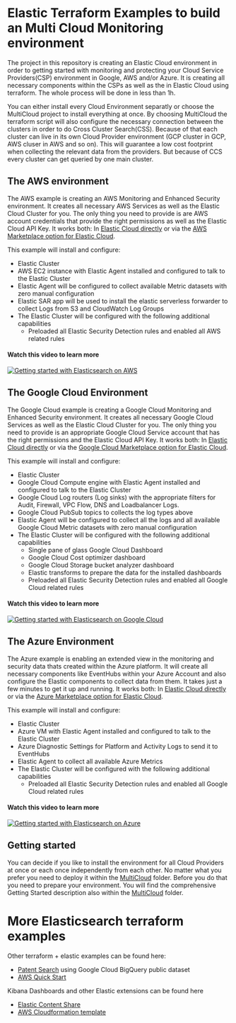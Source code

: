 # Elastic Terraform Examples to build an Multi Cloud Monitoring environment

The project in this repository is creating an Elastic Cloud environment in order to getting started with monitoring and protecting your Cloud Service Providers(CSP) environment in Google, AWS and/or Azure. It is creating all necessary components within the CSPs as well as the in Elastic Cloud using terraform. The whole process will be done in less than 1h. 

You can either install every Cloud Environment separatly or choose the MultiCloud project to install everything at once. By choosing MultiCloud the terraform script will also configure the necessary connection between the clusters in order to do Cross Cluster Search(CSS). Because of that each cluster can live in its own Cloud Provider environment (GCP cluster in GCP, AWS cluser in AWS and so on). This will guarantee a low cost footprint when collecting the relevant data from the providers. But because of CCS every cluster can get queried by one main cluster. 

## The AWS environment

The AWS example is creating an AWS Monitoring and Enhanced Security environment. It creates all necessary AWS Services as well as the Elastic Cloud Cluster for you. The only thing you need to provide is are AWS account credentials that provide the right permissions as well as the Elastic Cloud API Key. It works both: In [Elastic Cloud directly](https://cloud.elastic.co) or via the [AWS Marketplace option for Elastic Cloud](https://ela.st/aws).

This example will install and configure:
- Elastic Cluster
- AWS EC2 instance with Elastic Agent installed and configured to talk to the Elastic Cluster 
- Elastic Agent will be configured to collect available Metric datasets with zero manual configuration
- Elastic SAR app will be used to install the elastic serverless forwarder to collect Logs from S3 and CloudWatch Log Groups 
- The Elastic Cluster will be configured with the following additional capabilities
	- Preloaded all Elastic Security Detection rules and enabled all AWS related rules

#### Watch this video to learn more
[![Getting started with Elasticsearch on AWS](https://raw.githubusercontent.com/felix-lessoer/elastic-terraform-examples/main/AWS/AWS_thumbnail.PNG)](https://youtu.be/9PpjxYOOr7c "Getting started with AWS")

## The Google Cloud Environment

The Google Cloud example is creating a Google Cloud Monitoring and Enhanced Security environment. It creates all necessary Google Cloud Services as well as the Elastic Cloud Cluster for you. The only thing you need to provide is an appropriate Google Cloud Service account that has the right permissions and the Elastic Cloud API Key. It works both: In [Elastic Cloud directly](https://cloud.elastic.co) or via the [Google Cloud Marketplace option for Elastic Cloud](https://ela.st/google).

This example will install and configure:
- Elastic Cluster
- Google Cloud Compute engine with Elastic Agent installed and configured to talk to the Elastic Cluster
- Google Cloud Log routers (Log sinks) with the appropriate filters for Audit, Firewall, VPC Flow, DNS and Loadbalancer Logs. 
- Google Cloud PubSub topics to collects the log types above
- Elastic Agent will be configured to collect all the logs and all available Google Cloud Metric datasets with zero manual configuration
- The Elastic Cluster will be configured with the following additional capabilities
	- Single pane of glass Google Cloud Dashboard
	- Google Cloud Cost optimizer dashboard
	- Google Cloud Storage bucket analyzer dashboard
	- Elastic transforms to prepare the data for the installed dashboards
	- Preloaded all Elastic Security Detection rules and enabled all Google Cloud related rules

#### Watch this video to learn more
[![Getting started with Elasticsearch on Google Cloud](https://raw.githubusercontent.com/felix-lessoer/elastic-terraform-examples/main/GoogleCloud/Getting-started-with-Google-Cloud-Monitoring-Google-Slides.png)](https://youtu.be/wAIJZmCi6Iw "Getting started with Google Cloud")

## The Azure Environment

The Azure example is enabling an extended view in the monitoring and security data thats created within the Azure platform. 
It will create all necessary components like EventHubs within your Azure Account and also configure the Elastic components to collect data from them.
It takes just a few minutes to get it up and running.  It works both: In [Elastic Cloud directly](https://cloud.elastic.co) or via the [Azure Marketplace option for Elastic Cloud](https://ela.st/azure). 

This example will install and configure:
- Elastic Cluster
- Azure VM with Elastic Agent installed and configured to talk to the Elastic Cluster
- Azure Diagnostic Settings for Platform and Activity Logs to send it to EventHubs
- Elastic Agent to collect all available Azure Metrics
- The Elastic Cluster will be configured with the following additional capabilities
	- Preloaded all Elastic Security Detection rules and enabled all Google Cloud related rules
#### Watch this video to learn more
[![Getting started with Elasticsearch on Azure](https://raw.githubusercontent.com/felix-lessoer/elastic-terraform-examples/main/Azure/AZURE_thumbnail.PNG)](https://youtu.be/SuZyIbFsWcY&list=PLhLSfisesZItKvjRiYt9PGDLYHOjQyzQi "Getting started with Elasticsearch on Azure")
	
## Getting started

You can decide if you like to install the environment for all Cloud Providers at once or each once independently from each other. No matter what you prefer you need to deploy it within the [MultiCloud](MultiCloud) folder. Before you do that you need to prepare your environment. You will find the comprehensive Getting Started description also within the [MultiCloud](MultiCloud) folder.

# More Elasticsearch terraform examples

Other terraform + elastic examples can be found here:
- [Patent Search](https://github.com/MarxDimitri/solution-accelerators/tree/main/patent-search) using Google Cloud BigQuery public dataset
- [AWS Quick Start](https://github.com/aws-ia/terraform-elastic-cloud) 

Kibana Dashboards and other Elastic extensions can be found here
- [Elastic Content Share](https://elastic-content-share.eu/)
- [AWS Cloudformation template](https://elastic-content-share.eu/blog/how-to-create-elastic-cloud-cluster-via-aws-cloud-formation-template/)

 
